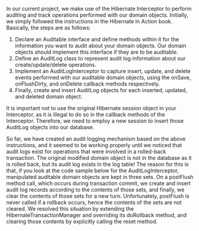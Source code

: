 In our current project, we make use of the Hibernate Interceptor to perform auditing and track operations performed with our domain objects. 
Initially, we simply followed the instructions in the Hibernate In Action book. Basically, the steps are as follows:

1. Declare an Auditable interface and define methods within it for the information you want to audit about your domain objects. 
Our domain objects should implement this interface if they are to be auditable.
3. Define an AuditLog class to represent audit log information about our create/update/delete operations.
4. Implement an AuditLogInterceptor to capture insert, update, and delete events performed with our auditable domain objects, 
using the onSave, onFlushDirty, and onDelete callback methods respectively.
5. Finally, create and insert AuditLog objects for each inserted, updated, and deleted domain object.
   
It is important not to use the original Hibernate session object in your Interceptor, as it is illegal to do so in the callback methods of the Interceptor.
Therefore, we need to employ a new session to insert those AuditLog objects into our database.

So far, we have created an audit logging mechanism based on the above instructions, and it seemed to be working properly until we noticed that audit logs 
exist for operations that were involved in a rolled-back transaction. The original modified domain object is not in the database as it is rolled back, 
but its audit log exists in the log table! The reason for this is that, if you look at the code sample below for the AuditLogInterceptor, manipulated 
auditable domain objects are kept in three sets. On a postFlush method call, which occurs during transaction commit, we create and insert audit log records 
according to the contents of those sets, and finally, we clear the contents of those sets for a new turn. Unfortunately, postFlush is never called if a 
rollback occurs, hence the contents of the sets are not cleared. We resolved this situation by extending the HibernateTransactionManager and overriding its 
doRollback method, and clearing those contents by explicitly calling the reset method.

